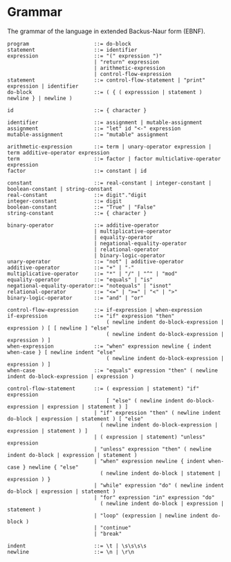 # Grammar
The grammar of the language in extended Backus-Naur form (EBNF).

    program                     ::= do-block
    statement                   ::= identifier
    expression                  ::= "(" expression ")"
                                | "return" expression
                                | arithmetic-expression
                                | control-flow-expression
    statement                   ::= control-flow-statement | "print" expression | identifier
    do-block                    ::= ( { ( expresssion | statement ) newline } | newline )
    
    id                          ::= { character }
    
    identifier                  ::= assignment | mutable-assignment
    assignment                  ::= "let" id "<-" expression
    mutable-assignment          ::= "mutable" assignment
    
    arithmetic-expression       ::= term | unary-operator expression | term additive-operator expression
    term                        ::= factor | factor multiclative-operator expression
    factor                      ::= constant | id
    
    constant                    ::= real-constant | integer-constant | boolean-constant | string-constant
    real-constant               ::= digit"."digit
    integer-constant            ::= digit
    boolean-constant            ::= "True" | "False"
    string-constant             ::= { character }
    
    binary-operator             ::= additive-operator 
                                | multiplicative-operator 
                                | equality-operator
                                | negational-equality-operator
                                | relational-operator
                                | binary-logic-operator
    unary-operator              ::= "not" | additive-operator
    additive-operator           ::= "+" | "-"
    multiplicative-operator     ::= "*" | "/" | "^" | "mod" 
    equality-operator           ::= "equals" | "is"
    negational-equality-operator::= "notequals" | "isnot"
    relational-operator         ::= "<=" | ">=" | "<" | ">"
    binary-logic-operator       ::= "and" | "or"
                                    
    control-flow-expression     ::= if-expression | when-expression
    if-expression               ::= "if" expression "then" 
                                    ( newline indent do-block-expression | expression ) [ [ newline ] "else" 
                                    ( newline indent do-block-expression | expression ) ]
    when-expression             ::= "when" expression newline { indent when-case } [ newline indent "else" 
                                    ( newline indent do-block-expression | expression ) ]
    when-case                   ::= "equals" expression "then" ( newline indent do-block-expression | expression )
                                    
    control-flow-statement      ::= ( expression | statement) "if" expression 
                                    [ "else" ( newline indent do-block-expression | expression | statement ) ]
                                | "if" expression "then" ( newline indent do-block | expression | statement ) [ "else"
                                  ( newline indent do-block-expression | expression | statement ) ]
                                | ( expression | statement) "unless" expression
                                | "unless" expression "then" ( newline indent do-block | expression | statement )
                                | "when" expression newline { indent when-case } newline { "else" 
                                  ( newline indent do-block | statement | expression ) }
                                | "while" expression "do" ( newline indent do-block | expression | statement )
                                | "for" expression "in" expression "do" 
                                  ( newline indent do-block | expression | statement )
                                | "loop" (expression | newline indent do-block )
                                | "continue"
                                | "break"

    indent                      ::= \t | \s\s\s\s
    newline                     ::= \n | \r\n
